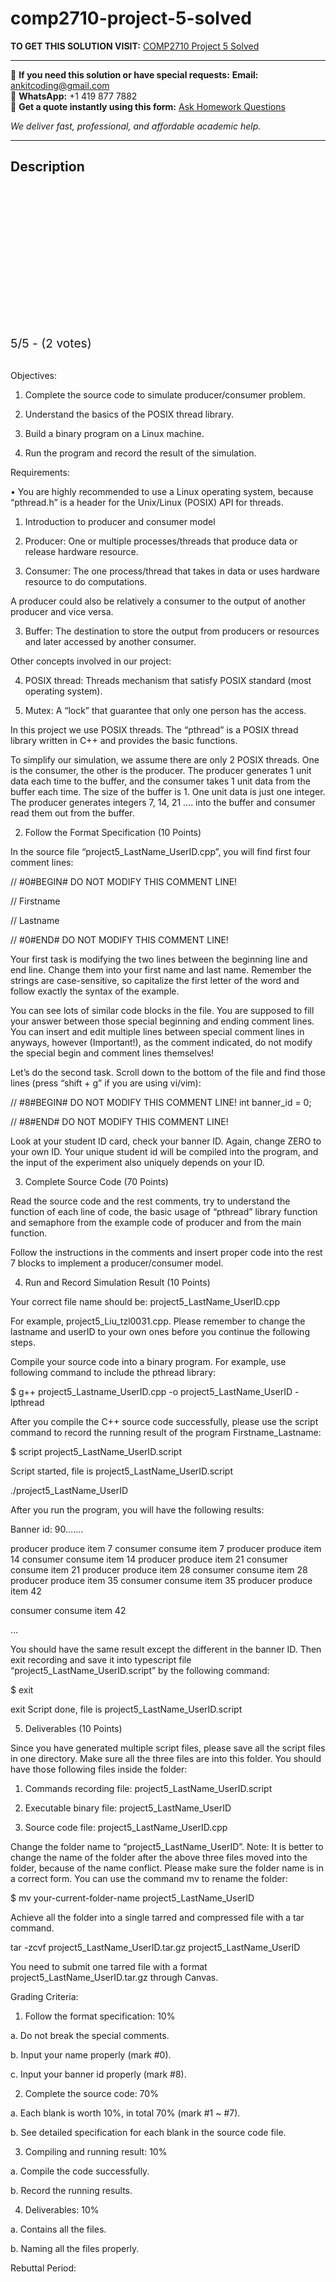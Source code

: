 # comp2710-project-5-solved
**TO GET THIS SOLUTION VISIT:** [COMP2710 Project 5 Solved](https://www.ankitcodinghub.com/product/comp-2710-project-5-solved/)


---

📩 **If you need this solution or have special requests:** **Email:** ankitcoding@gmail.com  
📱 **WhatsApp:** +1 419 877 7882  
📄 **Get a quote instantly using this form:** [Ask Homework Questions](https://www.ankitcodinghub.com/services/ask-homework-questions/)

*We deliver fast, professional, and affordable academic help.*

---

<h2>Description</h2>



<div class="kk-star-ratings kksr-auto kksr-align-center kksr-valign-top" data-payload="{&quot;align&quot;:&quot;center&quot;,&quot;id&quot;:&quot;117692&quot;,&quot;slug&quot;:&quot;default&quot;,&quot;valign&quot;:&quot;top&quot;,&quot;ignore&quot;:&quot;&quot;,&quot;reference&quot;:&quot;auto&quot;,&quot;class&quot;:&quot;&quot;,&quot;count&quot;:&quot;2&quot;,&quot;legendonly&quot;:&quot;&quot;,&quot;readonly&quot;:&quot;&quot;,&quot;score&quot;:&quot;5&quot;,&quot;starsonly&quot;:&quot;&quot;,&quot;best&quot;:&quot;5&quot;,&quot;gap&quot;:&quot;4&quot;,&quot;greet&quot;:&quot;Rate this product&quot;,&quot;legend&quot;:&quot;5\/5 - (2 votes)&quot;,&quot;size&quot;:&quot;24&quot;,&quot;title&quot;:&quot;COMP2710 Project 5 Solved&quot;,&quot;width&quot;:&quot;138&quot;,&quot;_legend&quot;:&quot;{score}\/{best} - ({count} {votes})&quot;,&quot;font_factor&quot;:&quot;1.25&quot;}">

<div class="kksr-stars">

<div class="kksr-stars-inactive">
            <div class="kksr-star" data-star="1" style="padding-right: 4px">


<div class="kksr-icon" style="width: 24px; height: 24px;"></div>
        </div>
            <div class="kksr-star" data-star="2" style="padding-right: 4px">


<div class="kksr-icon" style="width: 24px; height: 24px;"></div>
        </div>
            <div class="kksr-star" data-star="3" style="padding-right: 4px">


<div class="kksr-icon" style="width: 24px; height: 24px;"></div>
        </div>
            <div class="kksr-star" data-star="4" style="padding-right: 4px">


<div class="kksr-icon" style="width: 24px; height: 24px;"></div>
        </div>
            <div class="kksr-star" data-star="5" style="padding-right: 4px">


<div class="kksr-icon" style="width: 24px; height: 24px;"></div>
        </div>
    </div>

<div class="kksr-stars-active" style="width: 138px;">
            <div class="kksr-star" style="padding-right: 4px">


<div class="kksr-icon" style="width: 24px; height: 24px;"></div>
        </div>
            <div class="kksr-star" style="padding-right: 4px">


<div class="kksr-icon" style="width: 24px; height: 24px;"></div>
        </div>
            <div class="kksr-star" style="padding-right: 4px">


<div class="kksr-icon" style="width: 24px; height: 24px;"></div>
        </div>
            <div class="kksr-star" style="padding-right: 4px">


<div class="kksr-icon" style="width: 24px; height: 24px;"></div>
        </div>
            <div class="kksr-star" style="padding-right: 4px">


<div class="kksr-icon" style="width: 24px; height: 24px;"></div>
        </div>
    </div>
</div>


<div class="kksr-legend" style="font-size: 19.2px;">
            5/5 - (2 votes)    </div>
    </div>
&nbsp;

Objectives:

1. Complete the source code to simulate producer/consumer problem.

2. Understand the basics of the POSIX thread library.

3. Build a binary program on a Linux machine.

4. Run the program and record the result of the simulation.

Requirements:

• You are highly recommended to use a Linux operating system, because “pthread.h” is a header for the Unix/Linux (POSIX) API for threads.

1. Introduction to producer and consumer model

1. Producer: One or multiple processes/threads that produce data or release hardware resource.

2. Consumer: The one process/thread that takes in data or uses hardware resource to do computations.

A producer could also be relatively a consumer to the output of another producer and vice versa.

3. Buffer: The destination to store the output from producers or resources and later accessed by another consumer.

Other concepts involved in our project:

4. POSIX thread: Threads mechanism that satisfy POSIX standard (most operating system).

5. Mutex: A “lock” that guarantee that only one person has the access.

In this project we use POSIX threads. The “pthread” is a POSIX thread library written in C++ and provides the basic functions.

To simplify our simulation, we assume there are only 2 POSIX threads. One is the consumer, the other is the producer. The producer generates 1 unit data each time to the buffer, and the consumer takes 1 unit data from the buffer each time. The size of the buffer is 1. One unit data is just one integer. The producer generates integers 7, 14, 21 …. into the buffer and consumer read them out from the buffer.

2. Follow the Format Specification (10 Points)

In the source file “project5_LastName_UserID.cpp”, you will find first four comment lines:

// #0#BEGIN# DO NOT MODIFY THIS COMMENT LINE!

// Firstname

// Lastname

// #0#END# DO NOT MODIFY THIS COMMENT LINE!

Your first task is modifying the two lines between the beginning line and end line. Change them into your first name and last name. Remember the strings are case-sensitive, so capitalize the first letter of the word and follow exactly the syntax of the example.

You can see lots of similar code blocks in the file. You are supposed to fill your answer between those special beginning and ending comment lines. You can insert and edit multiple lines between special comment lines in anyways, however (Important!), as the comment indicated, do not modify the special begin and comment lines themselves!

Let’s do the second task. Scroll down to the bottom of the file and find those lines (press “shift + g” if you are using vi/vim):

// #8#BEGIN# DO NOT MODIFY THIS COMMENT LINE! int banner_id = 0;

// #8#END# DO NOT MODIFY THIS COMMENT LINE!

Look at your student ID card, check your banner ID. Again, change ZERO to your own ID. Your unique student id will be compiled into the program, and the input of the experiment also uniquely depends on your ID.

3. Complete Source Code (70 Points)

Read the source code and the rest comments, try to understand the function of each line of code, the basic usage of “pthread” library function and semaphore from the example code of producer and from the main function.

Follow the instructions in the comments and insert proper code into the rest 7 blocks to implement a producer/consumer model.

4. Run and Record Simulation Result (10 Points)

Your correct file name should be: project5_LastName_UserID.cpp

For example, project5_Liu_tzl0031.cpp. Please remember to change the lastname and userID to your own ones before you continue the following steps.

Compile your source code into a binary program. For example, use following command to include the pthread library:

$ g++ project5_Lastname_UserID.cpp -o project5_LastName_UserID -lpthread

After you compile the C++ source code successfully, please use the script command to record the running result of the program Firstname_Lastname:

$ script project5_LastName_UserID.script

Script started, file is project5_LastName_UserID.script

./project5_LastName_UserID

After you run the program, you will have the following results:

Banner id: 90…….

producer produce item 7 consumer consume item 7 producer produce item 14 consumer consume item 14 producer produce item 21 consumer consume item 21 producer produce item 28 consumer consume item 28 producer produce item 35 consumer consume item 35 producer produce item 42

consumer consume item 42

…

You should have the same result except the different in the banner ID. Then exit recording and save it into typescript file “project5_LastName_UserID.script” by the following command:

$ exit

exit Script done, file is project5_LastName_UserID.script

5. Deliverables (10 Points)

Since you have generated multiple script files, please save all the script files in one directory. Make sure all the three files are into this folder. You should have those following files inside the folder:

1. Commands recording file: project5_LastName_UserID.script

2. Executable binary file: project5_LastName_UserID

3. Source code file: project5_LastName_UserID.cpp

Change the folder name to “project5_LastName_UserID”. Note: It is better to change the name of the folder after the above three files moved into the folder, because of the name conflict. Please make sure the folder name is in a correct form. You can use the command mv to rename the folder:

$ mv your-current-folder-name project5_LastName_UserID

Achieve all the folder into a single tarred and compressed file with a tar command.

tar -zcvf project5_LastName_UserID.tar.gz project5_LastName_UserID

You need to submit one tarred file with a format project5_LastName_UserID.tar.gz through Canvas.

Grading Criteria:

1. Follow the format specification: 10%

a. Do not break the special comments.

b. Input your name properly (mark #0).

c. Input your banner id properly (mark #8).

2. Complete the source code: 70%

a. Each blank is worth 10%, in total 70% (mark #1 ~ #7).

b. See detailed specification for each blank in the source code file.

3. Compiling and running result: 10%

a. Compile the code successfully.

b. Record the running results.

4. Deliverables: 10%

a. Contains all the files.

b. Naming all the files properly.

Rebuttal Period:

